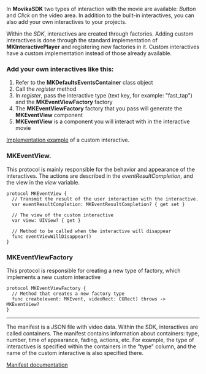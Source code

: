 In **MovikaSDK** two types of interaction with the movie are available: _Button_ and _Click_ on the video area. In addition to the built-in interactives, you can also add your own interactives to your projects.

Within the _SDK_, interactives are created through factories. Adding custom interactives is done through the standard implementation of **MKInteractivePlayer** and registering new factories in it. Custom interactives have a custom implementation instead of those already available.

### Add your own interactives like this:

1) Refer to the **MKDefaultsEventsContainer** class object
2) Call the _register_ method
3) In _register_, pass the interactive type (text key, for example: "fast_tap") and the **MKEventViewFactory** factory
4) The **MKEventViewFactory** factory that you pass will generate the **MKEventView** component
5) **MKEventView** is a component you will interact with in the interactive movie

[Implementation example](.../.../src/ios/custom/ViewController.txt) of a custom interactive.

### MKEventView.

This protocol is mainly responsible for the behavior and appearance of the interactives. The actions are described in the _eventResultCompletion_, and the view in the _view_ variable.
```
protocol MKEventView {
  // Transmit the result of the user interaction with the interactive.
  var eventResultCompletion: MKEventResultCompletion? { get set }
  
  // The view of the custom interactive
  var view: UIView? { get }

  // Method to be called when the interactive will disappear
  func eventViewWillDisappear()
}
``` 

### MKEventViewFactory

This protocol is responsible for creating a new type of factory, which implements a new custom interactive
```
protocol MKEventViewFactory {
  // Method that creates a new factory type
  func create(event: MKEvent, videoRect: CGRect) throws -> MKEventView?
}
```
___

The manifest is a JSON file with video data. Within the SDK, interactives are called containers. The manifest contains information about containers: type, number, time of appearance, fading, actions, etc. For example, the type of interactives is specified within the containers in the "type" column, and the name of the custom interactive is also specified there. 

[Manifest documentation](../sdk/android/custom-interactives-en.md) 
